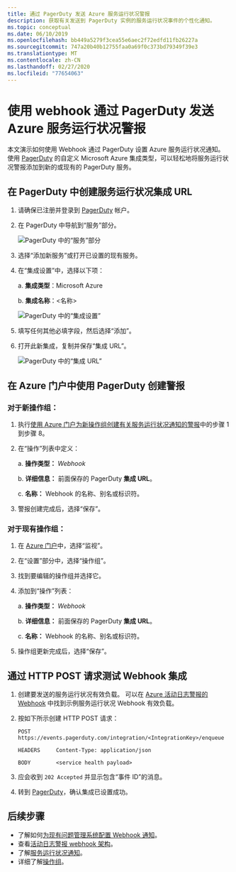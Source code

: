 ```yaml
---
title: 通过 PagerDuty 发送 Azure 服务运行状况警报
description: 获取有关发送到 PagerDuty 实例的服务运行状况事件的个性化通知。
ms.topic: conceptual
ms.date: 06/10/2019
ms.openlocfilehash: bb449a5279f3cea55e6aec2f72edfd11fb26227a
ms.sourcegitcommit: 747a20b40b12755faa0a69f0c373bd79349f39e3
ms.translationtype: MT
ms.contentlocale: zh-CN
ms.lasthandoff: 02/27/2020
ms.locfileid: "77654063"
---
```

# <a name="send-azure-service-health-alerts-with-pagerduty-using-webhooks"></a>使用 webhook 通过 PagerDuty 发送 Azure 服务运行状况警报

本文演示如何使用 Webhook 通过 PagerDuty 设置 Azure 服务运行状况通知。 使用 [PagerDuty](https://www.pagerduty.com/) 的自定义 Microsoft Azure 集成类型，可以轻松地将服务运行状况警报添加到新的或现有的 PagerDuty 服务。

## <a name="creating-a-service-health-integration-url-in-pagerduty"></a>在 PagerDuty 中创建服务运行状况集成 URL
1.  请确保已注册并登录到 [PagerDuty](https://www.pagerduty.com/) 帐户。

1.  在 PagerDuty 中导航到“服务”部分。

    ![PagerDuty 中的“服务”部分](./media/webhook-alerts/pagerduty-services-section.png)

1.  选择“添加新服务”或打开已设置的现有服务。

1.  在“集成设置”中，选择以下项：

    a. **集成类型**：Microsoft Azure

    b. **集成名称**：\<名称\>

    ![PagerDuty 中的“集成设置”](./media/webhook-alerts/pagerduty-integration-settings.png)

1.  填写任何其他必填字段，然后选择“添加”。

1.  打开此新集成，复制并保存“集成 URL”。

    ![PagerDuty 中的“集成 URL”](./media/webhook-alerts/pagerduty-integration-url.png)

## <a name="create-an-alert-using-pagerduty-in-the-azure-portal"></a>在 Azure 门户中使用 PagerDuty 创建警报
### <a name="for-a-new-action-group"></a>对于新操作组：
1. 执行[使用 Azure 门户为新操作组创建有关服务运行状况通知的警报](../azure-monitor/platform/alerts-activity-log-service-notifications.md)中的步骤 1 到步骤 8。

1. 在“操作”列表中定义：

    a. **操作类型：** *Webhook*

    b. **详细信息：** 前面保存的 PagerDuty **集成 URL**。

    c. **名称：** Webhook 的名称、别名或标识符。

1. 警报创建完成后，选择“保存”。

### <a name="for-an-existing-action-group"></a>对于现有操作组：
1. 在 [Azure 门户](https://portal.azure.com/)中，选择“监视”。

1. 在“设置”部分中，选择“操作组”。

1. 找到要编辑的操作组并选择它。

1. 添加到“操作”列表：

    a. **操作类型：** *Webhook*

    b. **详细信息：** 前面保存的 PagerDuty **集成 URL**。

    c. **名称：** Webhook 的名称、别名或标识符。

1. 操作组更新完成后，选择“保存”。

## <a name="testing-your-webhook-integration-via-an-http-post-request"></a>通过 HTTP POST 请求测试 Webhook 集成
1. 创建要发送的服务运行状况有效负载。 可以在 [Azure 活动日志警报的 Webhook](../azure-monitor/platform/activity-log-alerts-webhook.md) 中找到示例服务运行状况 Webhook 有效负载。

1. 按如下所示创建 HTTP POST 请求：

    ```
    POST        https://events.pagerduty.com/integration/<IntegrationKey>/enqueue

    HEADERS     Content-Type: application/json

    BODY        <service health payload>
    ```
1. 应会收到 `202 Accepted` 并显示包含“事件 ID”的消息。

1. 转到 [PagerDuty](https://www.pagerduty.com/)，确认集成已设置成功。

## <a name="next-steps"></a>后续步骤
- 了解如何[为现有问题管理系统配置 Webhook 通知](service-health-alert-webhook-guide.md)。
- 查看[活动日志警报 webhook 架构](../azure-monitor/platform/activity-log-alerts-webhook.md)。 
- 了解[服务运行状况通知](../azure-monitor/platform/service-notifications.md)。
- 详细了解[操作组](../azure-monitor/platform/action-groups.md)。